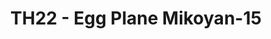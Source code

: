 ---
layout: product
title: " TH22 - Egg Plane Mikoyan-15"
price: "1300" 
desc: "Maketa"
img_path: "/assets/img/HASE 60132.webp"
brand: "Hasegawa"
available: false
special_offer: false
new: false
soon: false
cat: "010000"
subcat: "015700"
subsubcat: "0N/A"
sifra: "HASE 60132"
popular: false
---